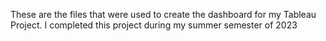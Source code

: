 These are the files that were used to create the dashboard for my Tableau Project. I completed this project during my summer semester of 2023

